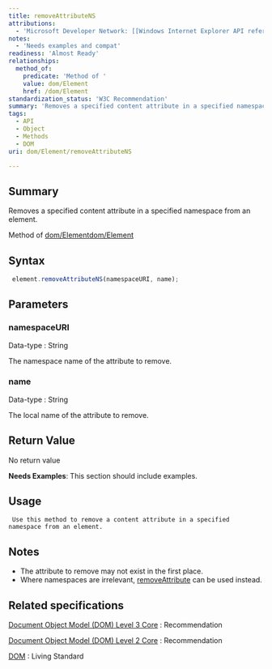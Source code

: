 ```yaml
---
title: removeAttributeNS
attributions:
  - 'Microsoft Developer Network: [[Windows Internet Explorer API reference](http://msdn.microsoft.com/en-us/library/ie/hh828809%28v=vs.85%29.aspx) Article]'
notes:
  - 'Needs examples and compat'
readiness: 'Almost Ready'
relationships:
  method_of:
    predicate: 'Method of '
    value: dom/Element
    href: /dom/Element
standardization_status: 'W3C Recommendation'
summary: 'Removes a specified content attribute in a specified namespace from an element.'
tags:
  - API
  - Object
  - Methods
  - DOM
uri: dom/Element/removeAttributeNS

---
```

## Summary

Removes a specified content attribute in a specified namespace from an element.

Method of [dom/Element](/dom/Element)[dom/Element](/dom/Element)

## Syntax

``` js
 element.removeAttributeNS(namespaceURI, name);
```

## Parameters

### namespaceURI

 Data-type
:   String

 The namespace name of the attribute to remove.

### name

 Data-type
:   String

 The local name of the attribute to remove.

## Return Value

No return value

**Needs Examples**: This section should include examples.

## Usage

     Use this method to remove a content attribute in a specified namespace from an element.

## Notes

-   The attribute to remove may not exist in the first place.
-   Where namespaces are irrelevant, [removeAttribute](/dom/Element/removeAttribute) can be used instead.

## Related specifications

[Document Object Model (DOM) Level 3 Core](http://www.w3.org/TR/DOM-Level-3-Core/)
:   Recommendation

[Document Object Model (DOM) Level 2 Core](http://www.w3.org/TR/DOM-Level-2-Core/)
:   Recommendation

[DOM](http://dom.spec.whatwg.org/)
:   Living Standard
